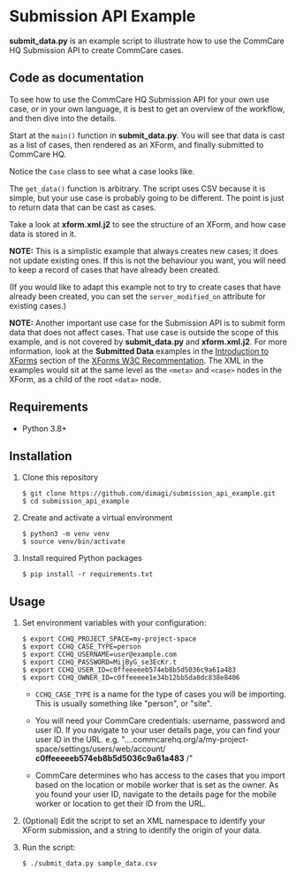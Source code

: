 Submission API Example
======================

**submit_data.py** is an example script to illustrate how to use the
CommCare HQ Submission API to create CommCare cases.


Code as documentation
---------------------

To see how to use the CommCare HQ Submission API for your own use case,
or in your own language, it is best to get an overview of the workflow,
and then dive into the details.

Start at the `main()` function in **submit_data.py**. You will see that
data is cast as a list of cases, then rendered as an XForm, and finally
submitted to CommCare HQ.

Notice the `Case` class to see what a case looks like.

The `get_data()` function is arbitrary. The script uses CSV because it
is simple, but your use case is probably going to be different. The
point is just to return data that can be cast as cases.

Take a look at **xform.xml.j2** to see the structure of an XForm, and
how case data is stored in it.

**NOTE:** This is a simplistic example that always creates new cases; it
does not update existing ones. If this is not the behaviour you want,
you will need to keep a record of cases that have already been created.

(If you would like to adapt this example not to try to create cases that
have already been created, you can set the `server_modified_on`
attribute for existing cases.)

**NOTE:** Another important use case for the Submission API is to submit
form data that does not affect cases. That use case is outside the scope
of this example, and is not covered by **submit_data.py** and
**xform.xml.j2**. For more information, look at the **Submitted Data**
examples in the [Introduction to XForms][1] section of the
[XForms W3C Recommentation][2]. The XML in the examples would sit at the
same level as the `<meta>` and `<case>` nodes in the XForm, as a child
of the root `<data>` node.


[1]: https://www.w3.org/TR/xforms/#concepts-xml-instance-data
[2]: https://www.w3.org/TR/xforms/


Requirements
------------

* Python 3.8+


Installation
------------

1. Clone this repository

       $ git clone https://github.com/dimagi/submission_api_example.git
       $ cd submission_api_example

2. Create and activate a virtual environment

       $ python3 -m venv venv
       $ source venv/bin/activate

3. Install required Python packages

       $ pip install -r requirements.txt


Usage
-----

1. Set environment variables with your configuration:

       $ export CCHQ_PROJECT_SPACE=my-project-space
       $ export CCHQ_CASE_TYPE=person
       $ export CCHQ_USERNAME=user@example.com
       $ export CCHQ_PASSWORD=MijByG_se3EcKr.t
       $ export CCHQ_USER_ID=c0ffeeeeeb574eb8b5d5036c9a61a483
       $ export CCHQ_OWNER_ID=c0ffeeeee1e34b12bb5da0dc838e8406

   * `CCHQ_CASE_TYPE` is a name for the type of cases you will be
     importing. This is usually something like "person", or "site".

   * You will need your CommCare credentials: username, password and
     user ID. If you navigate to your user details page, you can find
     your user ID in the URL. e.g.
     "....commcarehq.org/a/my-project-space/settings/users/web/account/
     **c0ffeeeeeb574eb8b5d5036c9a61a483** /"

   * CommCare determines who has access to the cases that you import
     based on the location or mobile worker that is set as the owner. As
     you found your user ID, navigate to the details page for the mobile
     worker or location to get their ID from the URL.

2. (Optional) Edit the script to set an XML namespace to identify your
   XForm submission, and a string to identify the origin of your data.

3. Run the script:

       $ ./submit_data.py sample_data.csv
